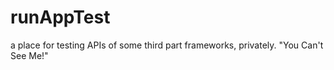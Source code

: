 # runAppTest
a place for testing APIs of some third part frameworks, privately. "You Can't See Me!"
